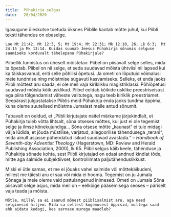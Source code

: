 ```yaml
---
title:  Pühakirja selgus
date:   28/04/2020
---
```


Igasugune üleskutse toetuda üksnes Piiblile kaotab mõtte juhul, kui Piibli teksti tähendus on ebaselge.

`Loe Mt 21:42, Mt 12:3, 5; Mt 19:4; Mt 22:31; Mk 12:10, 26; Lk 6:3;  Mt 24:15 ja Mk 13:14. Kuidas suunab Jeesus Pühakirja sõnumis selguse saamiseks korduvalt tähelepanu Pühakirjale?`

Piibellik tunnistus on üheselt mõistetav: Piibel on piisavalt selge selles, mida ta õpetab. Piibel on nii selge, et seda suudavad mõista ühtviisi nii lapsed kui ka täiskasvanud, eriti selle põhilisi õpetusi. Ja ometi on lõputuid võimalusi meie tundmise ning mõistmise sügavuti kasvamiseks. Selleks, et enda jaoks Piibli mõttest aru saada, ei ole meil vaja kiriklikku magistriklassi. Põhiõpetusi suudavad mõista kõik usklikud. Piibel eeldab kõikide usklike preestriseisust ega piira tõlgendamist väheste valitutega, nagu teeb kiriklik preestriamet. Seepärast julgustatakse Piiblis meid Pühakirja enda jaoks tundma õppima, kuna oleme suutelised mõistma Jumalast meile antud sõnumit.

Tabavalt on öeldud, et „Piibli kirjutajate näitel märkame järjekindlalt, et Pühakirja tuleb võtta lihtsalt, sõna otseses mõttes, kui just ei ole tegemist selge ja ilmse kõnekujundiga… Sõna otsese mõtte „kaunast“ ei tule midagi välja lüdida, et jõuda müstilise, varjatud, allegoorilise tähendusega „terani“, mida ainult asjasse pühendatud isikud suudavad avastada.“ – _Handbook of Seventh-day Adventist Theology_ (Hagerstown, MD: Review and Herald Publishing Association, 2000), lk 65. Piibli selgus käib keele, tähenduse ja Pühakirja sõnade kohta, sest Piibli kirjutajad on edasi andnud kindlat tõde, mitte aga salmide subjektiivset, kontrollimata paljutähenduslikkust.

Miski ei ütle samas, et me ei jõuaks vahel salmide või mõttekäikudeni, millest me täiesti aru ei saa või mida ei hooma. Tegemist on ju Jumala Sõnaga ja meie oleme vaid pattulangenud inimesed. Ometi on Jumala Sõna piisavalt selge asjus, mida meil on – eelkõige pääsemisega seoses – päriselt vaja teada ja mõista.

`Mõtle, millal sa ei saanud mõnest piiblisalmist aru, aga need selginesid hiljem. Mida sa sellest kogemusest õppisid, millega saad ehk aidata kedagi, kes sarnase murega maadleb?`
